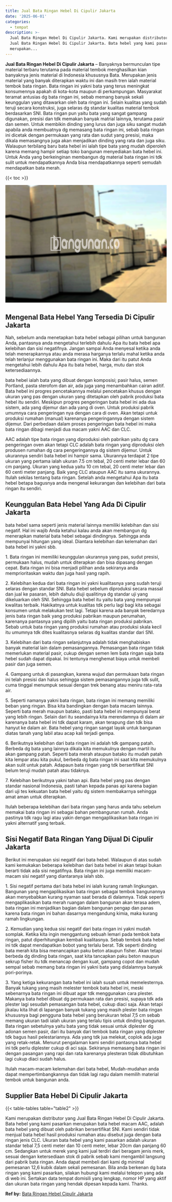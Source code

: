 ```yaml
---
title: Jual Bata Ringan Hebel Di Cipulir Jakarta
date: '2025-06-01'
categories:
  - tempat
description: >-
  Jual Bata Ringan Hebel Di Cipulir Jakarta. Kami merupakan distributor yang
  Jual Bata Ringan Hebel Di Cipulir Jakarta. Bata hebel yang kami pasarkan
  merupakan...
---
```


**Jual Bata Ringan Hebel Di Cipulir Jakarta** – Banyaknya bermunculan tipe material terbaru terutama pada material tembok menghasilkan kian banyaknya jenis material di Indonesia khususnya Bata. Merupakan jenis material yang banyak diterapkan waktu ini dan masih tren ialah material tembok bata ringan. Bata ringan ini yakni bata yang terus meningkat konsumennya apakah di kota-kota maupun di perkampungan. Masyarakat teramat antusias dg bata ringan ini, sebab memang banyak sekali keunggulan yang ditawarkan oleh bata ringan ini. Selain kualitas yang sudah teruji secara konstruksi, juga selaras dg standar kualitas material tembok berdasarkan SNI. Bata ringan pun yaitu bata yang sangat gampang digunakan, presisi dan tdk memakan banyak matrial lainnya, terutama pasir dan semen. Untuk membikin dinding yang lurus dan juga siku sangat mudah apabila anda membuatnya dg memasang bata ringan ini, sebab bata ringan ini dicetak dengan permukaan yang rata dan sudut yang presisi, maka dikala memasangnya juga akan menjadikan dinding yang rata dan juga siku. Walaupun terbilang baru bata hebel ini ialah tipe bata yang mudah diperoleh karena memang hampir setiap toko bangunan menyediakan bata hebel ini. Untuk Anda yang berkeinginan membangun dg material bata ringan ini tdk sulit untuk mendapatkannya Anda bisa mendapatkannya seperti semudah mendapatkan bata merah.

{{< toc >}}

![Jual Bata Ringan Hebel Di Cipulir Jakarta](/images/jual-hebel-murah-32.png)

## Mengenal Bata Hebel Yang Tersedia Di Cipulir Jakarta

Nah, sebelum anda menetapkan bata hebel sebagai pilihan untuk bangunan Anda, pantasnya anda mengetahui terlebih dahulu Apa itu bata hebel apa kelebihan dan sisi negatifnya. Jangan sampai Anda menyesal ketika anda telah menerapkannya atau anda merasa harganya terlalu mahal ketika anda telah terlanjur menggunakan bata ringan ini. Maka dari itu patut Anda mengetahui lebih dahulu Apa itu bata hebel, harga, mutu dan stok ketersediaannya.

bata hebel ialah bata yang dibuat dengan komposisi; pasir halus, semen Portland, pasta sterofom dan air, ada juga yang menambahkan cairan aditif. Bata hebel ini progres pencetakannya melalui pencetakan khusus dengan ukuran yang pas dengan ukuran yang ditetapkan oleh pabrik produksi bata hebel itu sendiri. Meskipun progres pengeringan bata hebel ini ada dua sistem, ada yang dijemur dan ada yang di oven. Untuk produksi pabrik umumnya cara pengeringan nya dengan cara di oven. Akan tetapi untuk produksi rumahan (manual) karenanya pengeringannya dengan sistem dijemur. Dari perbedaan dalam proses pengeringan bata hebel ini maka bata ringan dibagi menjadi dua macam yakni AAC dan CLC.

AAC adalah tipe bata ringan yang diproduksi oleh pabrikan yaitu dg cara pengeringan oven akan tetapi CLC adalah bata ringan yang diproduksi oleh produsen rumahan dg cara pengeringannya dg sistem dijemur. Untuk ukurannya sendiri bata hebel ini hampir sama. Ukurannya terdapat 2 tipe ukuran yang pertama ialah ukuran 7.5 cm tebal, 20 centi meter lebar dan 60 cm panjang. Ukuran yang kedua yaitu 10 cm tebal, 20 centi meter lebar dan 60 centi meter panjang. Baik yang CLC ataupun AAC itu sama ukurannya. Itulah sekilas tentang bata ringan. Setelah anda mengetahui Apa itu bata hebel betapa bagusnya anda mengenal kekurangan dan kelebihan dari bata ringan itu sendiri.

## Keunggulan Bata Hebel Yang Ada Di Cipulir Jakarta

bata hebel sama seperti jenis material lainnya memiliki kelebihan dan sisi negatif. Hal ini wajib Anda ketahui kalau anda akan membangun dg menerapkan material bata hebel sebagai dindingnya. Sehingga anda mempunyai hitungan yang ideal. Diantara kelebihan dan kelemahan dari bata hebel ini yakni sbb.

1\. Bata ringan ini memiliki keunggulan ukurannya yang pas, sudut presisi, permukaan halus, mudah untuk diterapkan dan bisa dipasang dengan cepat. Bata ringan ini bisa menjadi pilihan anda sekiranya anda memprioritaskan waktu dan juga hasil yang rapih.

2\. Kelebihan kedua dari bata ringan ini yakni kualitasnya yang sudah teruji selaras dengan standar SNI. Bata hebel sebelum diproduksi secara massal dan jual ke pasaran, lebih dahulu diuji qualitinya dg standar uji yang dikeluarkan oleh SNI. Sehingga bata hebel itu yaitu bata yang mempunyai kwalitas terbaik. Hakikatnya untuk kualitas tdk perlu lagi bagi kita sebagai konsumen untuk melakukan test lagi. Tetapi karena ada banyak beredarnya jenis bata ringan baik yang produksi pabrikan maupun perumahan, karenanya pantasnya yang dipilih yaitu bata ringan produksi pabrikan. Sebab untuk bata ringan yang produksi rumahan atau produksi skala kecil itu umumnya tdk dites kualitasnya selaras dg kualitas standar dari SNI.

3\. Kelebihan dari bata ringan selanjutnya adalah tidak menghabiskan banyak material lain dalam pemasangannya. Pemasangan bata ringan tidak memerlukan material pasir, cukup dengan semen lem bata ringan saja bata hebel sudah dapat dipakai. Ini tentunya menghemat biaya untuk membeli pasir dan juga semen.

4\. Gampang untuk di pasangkan, karena wujud dan permukaan bata ringan ini telah presisi dan halus sehingga sistem pemasangannya juga tdk sulit, cuma tinggal menumpuk sesuai dengan trek benang atau meniru rata-rata air.

5\. Seperti namanya yakni bata ringan, bata ringan ini memang memiliki beban yang ringan. Bisa kita bandingkan dengan bata macam lainnya. Seperti bata merah maupun batako, pasti bata hebel ini mempunyai berat yang lebih ringan. Selain dari itu seandainya kita merendamnya di dalam air karenanya bata hebel ini tdk dapat karam, akan terapung dan tdk bisa hanyut ke dalam air. Bata hebel yang ringan sangat layak untuk bangunan diatas tanah yang labil atau acap kali terjadi gempa.

6\. Berikutnya kelebihan dari bata ringan ini adalah tdk gampang patah. Berbeda dg bata yang lainnya dikala kita memukulnya dengan martil itu akan gampang patah. Seperti bata merah ataupun batako itu mudah patah kita lempar atau kita pukul, berbeda dg bata ringan ini saat kita memukulnya akan sulit untuk patah. Adapaun bata ringan yang tdk bersertifikat SNI belum teruji mudah patah atau tidaknya.

7\. Kelebihan berikutnya yakni tahan api. Bata hebel yang pas dengan standar nasional Indonesia, pasti tahan kepada panas api karena bagian dari uji tes kekuatan bata hebel yaitu dg sistem membakarnya sehingga amat aman untuk diterapkan.

Itulah beberapa kelebihan dari bata ringan yang harus anda tahu sebelum memakai bata ringan ini sebagai bahan pembangunan rumah. Anda pastinya tdk ragu lagi atau yakin dengan mengaplikasikan bata ringan ini yakni alternatif yang terbaik.

## Sisi Negatif Bata Ringan Yang Dijual Di Cipulir Jakarta

Berikut ini merupakan sisi negatif dari bata hebel. Walaupun di atas sudah kami kemukakan beberapa kelebihan dari bata hebel ini akan tetapi bukan berarti tidak ada sisi negatifnya. Bata ringan ini juga memiliki macam-macam sisi negatif yang diantaranya ialah sbb.

1\. Sisi negatif pertama dari bata hebel ini ialah kurang ramah lingkungan. Bangunan yang mengaplikasikan bata ringan sebagai tembok bangunannya akan menyebabkan kurang nyaman saat berada di dalamnya. Tidak seperti mengaplikasikan bata merah ruangan dalam bangunan akan terasa adem, bata ringan ini menjadikan bagian dalam bangunan pengap dan panas karena bata ringan ini bahan dasarnya mengandung kimia, maka kurang ramah lingkungan.

2\. Kemudian yang kedua sisi negatif dari bata ringan ini yakni mudah somplak. Ketika kita ingin menggantung sebuah lemari pada tembok bata ringan, patut diperhitungkan kembali kualitasnya. Sebab tembok bata hebel ini tdk dapat mendapatkan bobot yang terlalu berat. Tdk seperti dinding bata merah kita bisa menancapkan paku beton ataupun fisher. Akan tetapi berbeda dg dinding bata ringan, saat kita tancapkan paku beton maupun sekrup fisher itu tdk menancap dengan kuat, gampang copot dan mudah sempal sebab memang bata ringan ini yakni bata yang didalamnya banyak pori-porinya.

3\. Yang ketiga kekurangan bata hebel ini ialah susah untuk memelesternya. Banyak tukang yang masih melester tembok bata hebel ini, meski sebenarnya bata ringan ini dibuat agar tdk menggunakan cara plester. Makanya bata hebel dibuat dg permukaan rata dan presisi, supaya tdk ada plester lagi sesudah pemasangan bata hebel, cukup diaci saja. Akan tetapi jikalau kita lihat di lapangan banyak tukang yang masih plester bata ringan khususnya bagi pengguna bata hebel yang berukuran tebal 7,5 cm sebab memang ukuran tadi ialah ukuran yang terlalu tipis untuk dinding bangunan. Bata ringan sebetulnya yaitu bata yang tidak sesuai untuk diplester dg adonan semen pasir, dari itu banyak dari tembok bata ringan yang diplester tdk bagus hasil pelestariannya. Ada yang tdk jua melekat, coplok ada juga yang retak-retak. Menurut pengalaman kami sendiri pantasnya bata hebel ini tdk perlu diplester cukup di aci saja. Sekiranya memasang bata ringan ini dengan pasangan yang rapi dan rata karenanya plesteran tidak dibutuhkan lagi cukup diaci sudah halus.

Itulah macam-macam kelemahan dari bata hebel, Mudah-mudahan anda dapat mempertimbangkannya dan tidak lagi ragu dalam memilih material tembok untuk bangunan anda.

## Supplier Bata Hebel Di Cipulir Jakarta

{{< table-tables table="table2" >}}

Kami merupakan distributor yang Jual Bata Ringan Hebel Di Cipulir Jakarta. Bata hebel yang kami pasarkan merupakan bata hebel macam AAC, adalah bata hebel yang dibuat oleh pabrikan bersertifikat SNI. Kami sendiri tidak menjual bata hebel hasil produksi rumahan atau disebut juga dengan bata ringan jenis CLC. Ukuran bata hebel yang kami pasarkan adalah ukuran standar tebal 7,5 centi meter dan 10 centi meter, lebar 20cm dan panjang 60 cm. Sedangkan untuk merek yang kami jual terdiri dari beragam jenis merk, sesuai dengan ketersediaan stok di pabrik sebab kami mengambil langsung dari pabrik bata ringan. Anda dapat membeli dari kami dg minimal pemesanan 12,6 kubik dalam sekali pemesanan. Bila anda berkenan dg bata ringan yang kami pasarkan, silakan hubungi kami melalui telepon yang ada di web ini. Sertakan data tempat domisili yang lengkap, nomor HP yang aktif dan ukuran bata ringan yang hendak dipesan kepada kami. Thanks.

**Ref by:** [Bata Ringan Hebel Cipulir Jakarta](https://id.wikipedia.org/wiki/Bata)
